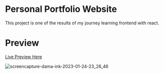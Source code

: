 # Personal Portfolio Website
This project is one of the results of my journey learning frontend with react.

# Preview
[Live Preview Here](https://genuine-crostata-a75907.netlify.app/)

![screencapture-dama-ink-2023-01-24-23_26_46](https://user-images.githubusercontent.com/73756341/214350319-3ff139fa-4150-4488-b6ca-52e2ae2caec3.png)
